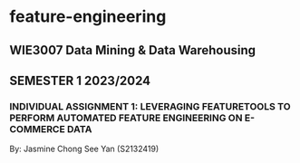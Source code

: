 # feature-engineering

## WIE3007 Data Mining & Data Warehousing

## SEMESTER 1 2023/2024

### INDIVIDUAL ASSIGNMENT 1: LEVERAGING FEATURETOOLS TO PERFORM AUTOMATED FEATURE ENGINEERING ON E-COMMERCE DATA

By: Jasmine Chong See Yan (S2132419)
